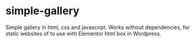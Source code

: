 # simple-gallery
Simple gallery in html, css and javascript. Works without dependencies, for static websites of to use with Elementor html box in Wordpress.
